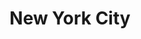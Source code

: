 ---
title:			"New York City"
post_path:	2018-06-01-new-york-city
date_start:	"June 2018"
lat:        40.7128
lon:        -74.0060
metadata:
  - year: 2018
  - cities:
      - NYC
  - states:
      - New York
  - countries:
      - United States
  - continents:
      - North America
  - regions:
      - United States
photos:
  - ext:		01.jpg
    class:	vertical
---